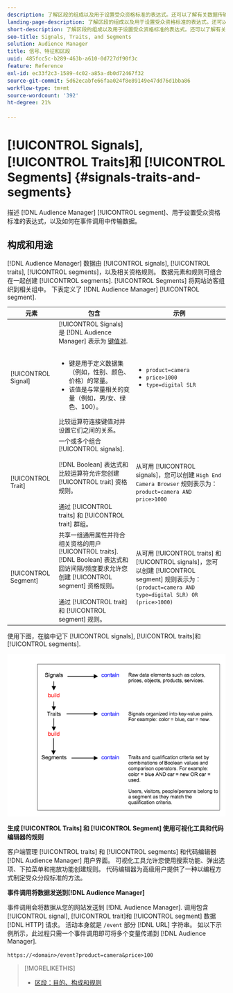 ```yaml
---
description: 了解区段的组成以及用于设置受众资格标准的表达式。还可以了解有关数据传输方式的信息。
landing-page-description: 了解区段的组成以及用于设置受众资格标准的表达式。还可以了解有关数据传输方式的信息。
short-description: 了解区段的组成以及用于设置受众资格标准的表达式。还可以了解有关数据传输方式的信息。
seo-title: Signals, Traits, and Segments
solution: Audience Manager
title: 信号、特征和区段
uuid: 485fcc5c-b289-463b-a610-0d727df90f3c
feature: Reference
exl-id: ec33f2c3-1589-4c02-a85a-db0d72467f32
source-git-commit: 5d62ecabfe66faa024f8e89149e47dd76d1bba86
workflow-type: tm+mt
source-wordcount: '392'
ht-degree: 21%

---
```


# [!UICONTROL Signals], [!UICONTROL Traits]和 [!UICONTROL Segments] {#signals-traits-and-segments}

描述 [!DNL Audience Manager] [!UICONTROL segment]、用于设置受众资格标准的表达式，以及如何在事件调用中传输数据。

## 构成和用途

[!DNL Audience Manager] 数据由 [!UICONTROL signals], [!UICONTROL traits], [!UICONTROL segments]，以及相关资格规则。 数据元素和规则可组合在一起创建 [!UICONTROL segments]. [!UICONTROL Segments] 将网站访客组织到相关组中。 下表定义了 [!DNL Audience Manager] [!UICONTROL segment].

| 元素 | 包含 | 示例 |
|---|---|---|
| [!UICONTROL Signal] | [!UICONTROL Signals] 是 [!DNL Audience Manager] 表示为 [键值对](../reference/key-value-pairs-explained.md).<br><br><ul><li>键是用于定义数据集（例如，性别、颜色、价格）的常量。</li><li>该值是与常量相关的变量（例如，男/女、绿色、100）。</li></ul>比较运算符连接键值对并设置它们之间的关系。 | <ul><li>`product=camera`</li><li>`price>1000`</li><li>`type=digital SLR`</li></ul> |
| [!UICONTROL Trait] | 一个或多个组合 [!UICONTROL signals].<br><br> [!DNL Boolean] 表达式和比较运算符允许您创建 [!UICONTROL trait] 资格规则。 <br><br>通过 [!UICONTROL traits] 和 [!UICONTROL trait] 群组。 | 从可用 [!UICONTROL signals]，您可以创建 `High End Camera Browser` 规则表示为： `product=camera AND price>1000` |
| [!UICONTROL Segment] | 共享一组通用属性并符合相关资格的用户 [!UICONTROL traits]. [!DNL Boolean] 表达式和回访间隔/频度要求允许您创建 [!UICONTROL segment] 资格规则。<br><br> 通过 [!UICONTROL trait] 和 [!UICONTROL segment] 规则。 | 从可用 [!UICONTROL traits] 和 [!UICONTROL signals]，您可以创建 [!UICONTROL segment] 规则表示为：`(product=camera AND type=digital SLR) OR (price>1000)` |

使用下图，在脑中记下 [!UICONTROL signals], [!UICONTROL traits]和 [!UICONTROL segments].

![](assets/signals-traits-segments.png)

**生成 [!UICONTROL Traits] 和 [!UICONTROL Segment] 使用可视化工具和代码编辑器的规则**

客户端管理 [!UICONTROL traits] 和 [!UICONTROL segments] 和代码编辑器 [!DNL Audience Manager] 用户界面。 可视化工具允许您使用搜索功能、弹出选项、下拉菜单和拖放功能创建规则。 代码编辑器为高级用户提供了一种以编程方式制定受众分段标准的方法。

**事件调用将数据发送到[!DNL Audience Manager]**

事件调用会将数据从您的网站发送到 [!DNL Audience Manager]. 调用包含 [!UICONTROL signal], [!UICONTROL trait]和 [!UICONTROL segment] 数据 [!DNL HTTP] 请求。 活动本身就是 `/event` 部分 [!DNL URL] 字符串。 如以下示例所示，此过程只需一个事件调用即可将多个变量传递到 [!DNL Audience Manager].

`https://<domain>/event?product=camera&price>100`

>[!MORELIKETHIS]
>
>* [区段：目的、构成和规则](../features/segments/segments-purpose.md)

